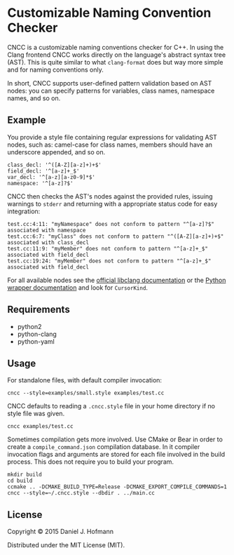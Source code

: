 # Customizable Naming Convention Checker

CNCC is a customizable naming conventions checker for C++.
In using the Clang frontend CNCC works directly on the language's abstract syntax tree (AST).
This is quite similar to what `clang-format` does but way more simple and for naming conventions only.

In short, CNCC supports user-defined pattern validation based on AST nodes: you can specify patterns for variables, class names, namespace names, and so on.

## Example

You provide a style file containing regular expressions for validating AST nodes, such as:
camel-case for class names, members should have an underscore appended, and so on.

```
class_decl: '^([A-Z][a-z]+)+$'
field_decl: '^[a-z]+_$'
var_decl: '^[a-z][a-z0-9]*$'
namespace: '^[a-z]?$'
```

CNCC then checks the AST's nodes against the provided rules, issuing warnings to `stderr` and returning with a appropriate status code for easy integration:

    test.cc:4:11: "myNamespace" does not conform to pattern "^[a-z]?$" associated with namespace
    test.cc:6:7: "myClass" does not conform to pattern "^([A-Z][a-z]+)+$" associated with class_decl
    test.cc:11:9: "myMember" does not conform to pattern "^[a-z]+_$" associated with field_decl
    test.cc:19:24: "myMember" does not conform to pattern "^[a-z]+_$" associated with field_decl

For all available nodes see the [official libclang documentation](http://clang.llvm.org/doxygen/group__CINDEX.html#gaaccc432245b4cd9f2d470913f9ef0013) or the [Python wrapper documentation](https://github.com/llvm-mirror/clang/blob/aca4fe314a55cacae29e1548cb7bfd2119c6df4c/bindings/python/clang/cindex.py#L599) and look for `CursorKind`.

## Requirements

* python2
* python-clang
* python-yaml

## Usage

For standalone files, with default compiler invocation:

    cncc --style=examples/small.style examples/test.cc

CNCC defaults to reading a `.cncc.style` file in your home directory if no style file was given.

    cncc examples/test.cc

Sometimes compilation gets more involved.
Use CMake or Bear in order to create a `compile_command.json` compilation database.
In it compiler invocation flags and arguments are stored for each file involved in the build process.
This does not require you to build your program.

    mkdir build
    cd build
    ccmake .. -DCMAKE_BUILD_TYPE=Release -DCMAKE_EXPORT_COMPILE_COMMANDS=1
    cncc --style=~/.cncc.style --dbdir . ../main.cc

## License

Copyright © 2015 Daniel J. Hofmann

Distributed under the MIT License (MIT).
